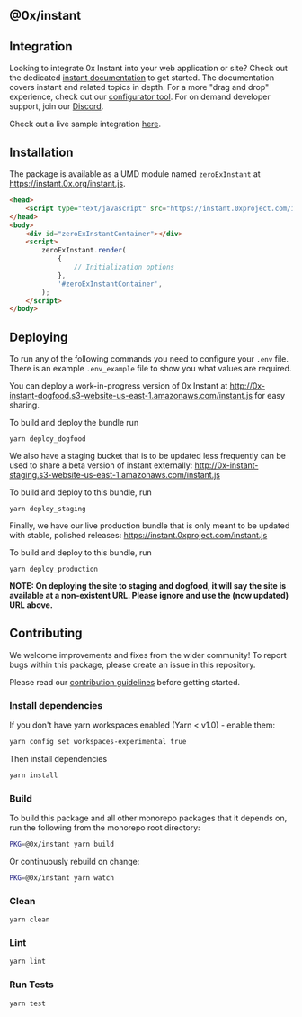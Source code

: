 ## @0x/instant

## Integration

Looking to integrate 0x Instant into your web application or site? Check out the dedicated [instant documentation](https://0xproject.com/wiki#Get-Started-With-Instant) to get started. The documentation covers instant and related topics in depth. For a more "drag and drop" experience, check out our [configurator tool](https://0xproject.com/instant#configure). For on demand developer support, join our [Discord](https://discordapp.com/invite/d3FTX3M).

Check out a live sample integration [here](https://www.rexrelay.com/instant).

## Installation

The package is available as a UMD module named `zeroExInstant` at https://instant.0x.org/instant.js.

```html
<head>
    <script type="text/javascript" src="https://instant.0xproject.com/instant.js" charset="utf-8"></script>
</head>
<body>
    <div id="zeroExInstantContainer"></div>
    <script>
        zeroExInstant.render(
            {
                // Initialization options
            },
            '#zeroExInstantContainer',
        );
    </script>
</body>
```

## Deploying

To run any of the following commands you need to configure your `.env` file. There is an example `.env_example` file to show you what values are required.

You can deploy a work-in-progress version of 0x Instant at http://0x-instant-dogfood.s3-website-us-east-1.amazonaws.com/instant.js for easy sharing.

To build and deploy the bundle run

```
yarn deploy_dogfood
```

We also have a staging bucket that is to be updated less frequently can be used to share a beta version of instant externally: http://0x-instant-staging.s3-website-us-east-1.amazonaws.com/instant.js

To build and deploy to this bundle, run

```
yarn deploy_staging
```

Finally, we have our live production bundle that is only meant to be updated with stable, polished releases: https://instant.0xproject.com/instant.js

To build and deploy to this bundle, run

```
yarn deploy_production
```

**NOTE: On deploying the site to staging and dogfood, it will say the site is available at a non-existent URL. Please ignore and use the (now updated) URL above.**

## Contributing

We welcome improvements and fixes from the wider community! To report bugs within this package, please create an issue in this repository.

Please read our [contribution guidelines](../../CONTRIBUTING.md) before getting started.

### Install dependencies

If you don't have yarn workspaces enabled (Yarn < v1.0) - enable them:

```bash
yarn config set workspaces-experimental true
```

Then install dependencies

```bash
yarn install
```

### Build

To build this package and all other monorepo packages that it depends on, run the following from the monorepo root directory:

```bash
PKG=@0x/instant yarn build
```

Or continuously rebuild on change:

```bash
PKG=@0x/instant yarn watch
```

### Clean

```bash
yarn clean
```

### Lint

```bash
yarn lint
```

### Run Tests

```bash
yarn test
```
